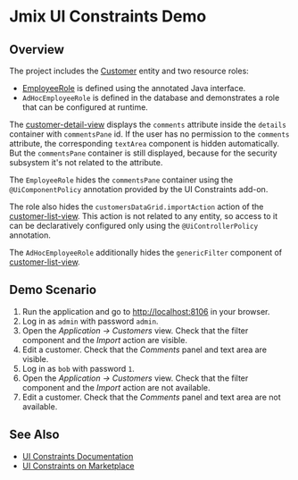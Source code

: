 # Jmix UI Constraints Demo

## Overview

The project includes the 
[Customer](src/main/java/com/company/uiconstraints/entity/Customer.java) entity and two resource roles:
- [EmployeeRole](src/main/java/com/company/uiconstraints/security/EmployeeRole.java) is defined using the annotated Java interface. 
- `AdHocEmployeeRole` is defined in the database and demonstrates a role that can be configured at runtime. 

The [customer-detail-view](src/main/resources/com/company/uiconstraints/view/customer/customer-detail-view.xml) displays the `comments` attribute inside the `details` container with `commentsPane` id. If the user has no permission to the `comments` attribute, the corresponding `textArea` component is hidden automatically. But the `commentsPane` container is still displayed, because for the security subsystem it's not related to the attribute.

The `EmployeeRole` hides the `commentsPane` container using the `@UiComponentPolicy` annotation provided by the UI Constraints add-on. 

The role also hides the `customersDataGrid.importAction` action of the [customer-list-view](src/main/resources/com/company/uiconstraints/view/customer/customer-list-view.xml). This action is not related to any entity, so access to it can be declaratively configured only using the `@UiControllerPolicy` annotation.

The `AdHocEmployeeRole` additionally hides the `genericFilter` component of [customer-list-view](src/main/resources/com/company/uiconstraints/view/customer/customer-list-view.xml).

## Demo Scenario

1. Run the application and go to <http://localhost:8106> in your browser.
2. Log in as `admin` with password `admin`.
3. Open the *Application → Customers* view. Check that the filter component and the *Import* action are visible.
4. Edit a customer. Check that the *Comments* panel and text area are visible.
5. Log in as `bob` with password `1`.
6. Open the *Application → Customers* view. Check that the filter component and the *Import* action are not available.
7. Edit a customer. Check that the *Comments* panel and text area are not available.

## See Also

- [UI Constraints Documentation](https://docs.jmix.io/jmix/uiconstraints/index.html)
- [UI Constraints on Marketplace](https://www.jmix.io/marketplace/ui-constraints/)
